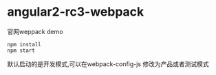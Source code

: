 # angular2-rc3-webpack
官网weppack demo

```
npm install
npm start
``` 

默认启动的是开发模式,可以在webpack-config-js 修改为产品或者测试模式
